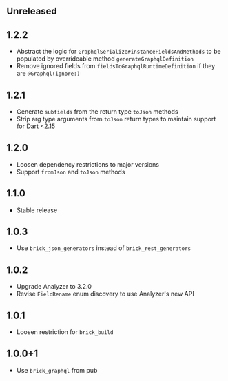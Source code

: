 ## Unreleased

## 1.2.2

* Abstract the logic for `GraphqlSerialize#instanceFieldsAndMethods` to be populated by overrideable method `generateGraphqlDefinition`
* Remove ignored fields from `fieldsToGraphqlRuntimeDefinition` if they are `@Graphql(ignore:)`

## 1.2.1

* Generate `subfields` from the return type `toJson` methods
* Strip arg type arguments from `toJson` return types to maintain support for Dart <2.15

## 1.2.0

* Loosen dependency restrictions to major versions
* Support `fromJson` and `toJson` methods

## 1.1.0

* Stable release

## 1.0.3

* Use `brick_json_generators` instead of `brick_rest_generators`

## 1.0.2

* Upgrade Analyzer to 3.2.0
* Revise `FieldRename` enum discovery to use Analyzer's new API

## 1.0.1

* Loosen restriction for `brick_build`

## 1.0.0+1

* Use `brick_graphql` from pub
